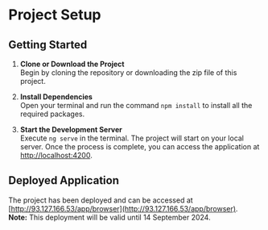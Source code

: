 # Project Setup

## Getting Started

1. **Clone or Download the Project**  
   Begin by cloning the repository or downloading the zip file of this project.

2. **Install Dependencies**  
   Open your terminal and run the command `npm install` to install all the required packages.

3. **Start the Development Server**  
   Execute `ng serve` in the terminal. The project will start on your local server. Once the process is complete, you can access the application at [http://localhost:4200](http://localhost:4200).

## Deployed Application

The project has been deployed and can be accessed at [http://93.127.166.53/app/browser](http://93.127.166.53/app/browser).  
**Note:** This deployment will be valid until 14 September 2024.
